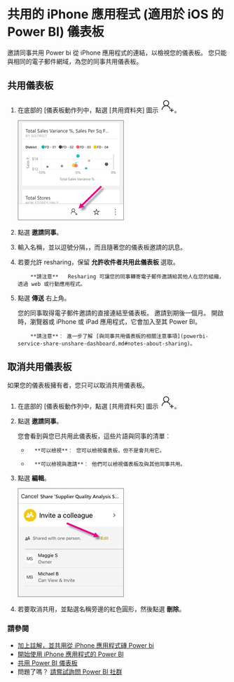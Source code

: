 <properties 
   pageTitle="共用 iPhone 應用程式的儀表板"
   description="您可以邀請同事共用 iOS Power BI 行動應用程式中的連結，以檢視您的儀表板。 了解如何"
   services="powerbi" 
   documentationCenter="" 
   authors="maggiesMSFT" 
   manager="mblythe" 
   backup=""
   editor=""
   tags=""
   qualityFocus="no"
   qualityDate=""/>
 
<tags
   ms.service="powerbi"
   ms.devlang="NA"
   ms.topic="article"
   ms.tgt_pltfrm="NA"
   ms.workload="powerbi"
   ms.date="10/03/2016"
   ms.author="maggies"/>
# 共用的 iPhone 應用程式 (適用於 iOS 的 Power BI) 儀表板

邀請同事共用 Power bi 從 iPhone 應用程式的連結，以檢視您的儀表板。 您只能與相同的電子郵件網域，為您的同事共用儀表板。

## 共用儀表板

1.  在底部的 [儀表板動作列中，點選 [共用資料夾] 圖示 ![](media/powerbi-mobile-share-a-dashboard-from-the-iphone-app/power-bi-iphone-share-dashboard-icon.png)。

    ![](media/powerbi-mobile-share-a-dashboard-from-the-iphone-app/power-bi-iphone-dashboard-invite.png)

3.  點選 **邀請同事**。

2.  輸入名稱，並以逗號分隔，，而且隨著您的儀表板邀請的訊息。

3.  若要允許 resharing，保留 **允許收件者共用此儀表板** 選取。

    >
            **請注意**   Resharing 可讓您的同事轉寄電子郵件邀請給其他人在您的組織，透過 web 或行動應用程式。

4.  點選 **傳送** 右上角。

    您的同事取得電子郵件邀請的直接連結至儀表板。 邀請到期後一個月。 開啟時，瀏覽器或 iPhone 或 iPad 應用程式，它會加入至其 Power BI。

    >
            **請注意**︰ 進一步了解 [與同事共用儀表板的相關注意事項](powerbi-service-share-unshare-dashboard.md#notes-about-sharing)。


## 取消共用儀表板

如果您的儀表板擁有者，您只可以取消共用儀表板。

1.  在底部的 [儀表板動作列中，點選 [共用資料夾] 圖示 ![](media/powerbi-mobile-share-a-dashboard-from-the-iphone-app/power-bi-iphone-share-dashboard-icon.png)。

3.  點選 **邀請同事**。

    您會看到與您已共用此儀表板，這些片語與同事的清單︰

    -   
            **可以檢視**︰ 您可以檢視儀表板，但不是會共用它。

    -   
            **可以檢視與邀請**︰ 他們可以檢視儀表板及與其他同事共用。

2.  點選 **編輯**。

     ![](media/powerbi-mobile-share-a-dashboard-from-the-iphone-app/power-bi-iphone-edit-invite-dashboard.png)

3.  若要取消共用，並點選名稱旁邊的紅色圓形，然後點選 **刪除**。

### 請參閱

- [加上註解，並共用從 iPhone 應用程式磚 Power bi](powerbi-mobile-annotate-and-share-a-tile-from-the-iphone-app.md)
- [開始使用 iPhone 應用程式的 Power BI](powerbi-mobile-iphone-app-get-started.md)
- [共用 Power BI 儀表板](powerbi-service-share-unshare-dashboard.md)
- 問題了嗎？ [請嘗試詢問 Power BI 社群](http://community.powerbi.com/)
